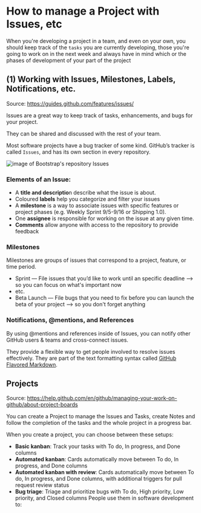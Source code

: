 # How to manage a Project with Issues, etc
When you're developing a project in a team, and even on your own, you should keep track of the `tasks` you are currently developing, those you're going to work on in the next week and always have in mind which or the phases of development of your part of the project

## (1) Working with Issues, Milestones, Labels, Notifications, etc.

Source: https://guides.github.com/features/issues/

Issues are a great way to keep track of tasks, enhancements, and bugs for your project. 

They can be shared and discussed with the rest of your team. 

Most software projects have a bug tracker of some kind. GitHub’s tracker is called `Issues`, and has its own section in every repository.

![image of Bootstrap's repository Issues](https://guides.github.com/features/issues/listing-screen.png)

### Elements of an Issue:

* A **title and descriptio**n describe what the issue is about.
* Coloured **labels** help you categorize and filter your issues
* A **milestone** is a way to associate issues with specific features or project phases (e.g. Weekly Sprint 9/5-9/16 or Shipping 1.0).
* One **assignee** is responsible for working on the issue at any given time.
* **Comments** allow anyone with access to the repository to provide feedback

### Milestones

Milestones are groups of issues that correspond to a project, feature, or time period. 

* Sprint — File issues that you’d like to work until an specific deadline --> so you can focus on what's important now
* etc.
* Beta Launch — File bugs that you need to fix before you can launch the beta of your project --> so you don't forget anything

### Notifications, @mentions, and References
By using @mentions and references inside of Issues, you can notify other GitHub users & teams and cross-connect issues.

They provide a flexible way to get people involved to resolve issues effectively. They are part of the text formatting syntax called [GitHub Flavored Markdown](https://help.github.com/articles/writing-on-github#name-and-team-mentions-autocomplete).

## Projects

Source: https://help.github.com/en/github/managing-your-work-on-github/about-project-boards

You can create a Project to manage the Issues and Tasks, create Notes and follow the completion of the tasks and the whole project in a progress bar.

When you create a project, you can choose between these setups:

* **Basic kanban**: Track your tasks with To do, In progress, and Done columns
* **Automated kanban**:	Cards automatically move between To do, In progress, and Done columns
* **Automated kanban with review**:	Cards automatically move between To do, In progress, and Done columns, with additional triggers for pull request review status
* **Bug triage**:	Triage and prioritize bugs with To do, High priority, Low priority, and Closed columns
People use them in software development to:
